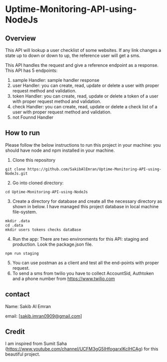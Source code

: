 # Uptime-Monitoring-API-using-NodeJs

## Overview 
This API will lookup a user checklist of some websites. If any link changes a state up to down or down to up, the reference user will get a sms.

This API handles the request and give a reference endpoint as a response. This API has 5 endpoints:
1.  sample Handler: sample handler response
2.  user Handler: you can create, read, update or delete a user with proper request method and validation.
3.  token Handler: you can create, read, update or delete a token of a user with proper request method and validation.
4.  check Handler: you can create, read, update or delete a check list of a user with proper request method and validation.
5.  not Founnd Handler

## How to run
Please follow the below instructions to run this project in your machine: you should have node and npm installed in your machine.
1. Clone this repository 
```
git clone https://github.com/SakibAlEmran/Uptime-Monitoring-API-using-NodeJs.git
```
2. Go into cloned directory: 
```
cd Uptime-Monitoring-API-using-NodeJs
```
3. Create a directory for database and create all the necessary directory as shown in below. I have managed this project database in local machine file-system. 
```
mkdir .data
cd .data
mkdir users tokens checks dataBase
```
4. Run the app: There are two environments for this API: staging and production. Look the package.json file.
```
npm run staging
```
5. You can use postman as a client and test all the end-points with proper request.
6. To send a sms from twilio you have to collect AccountSid, Authtoken and a phone number from https://www.twilio.com

## contact
Name: Sakib Al Emran

email: [sakib.imran0909@gmail.com]

## Credit
I am inspired from Sumit Saha (https://www.youtube.com/channel/UCFM3gG5IHfogarxlKcIHCAg) for this beautiful project.
